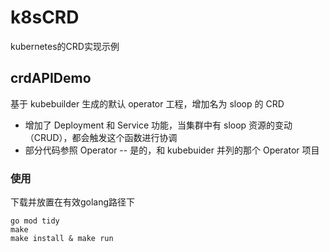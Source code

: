 # k8sCRD
kubernetes的CRD实现示例

## crdAPIDemo
基于 kubebuilder 生成的默认 operator 工程，增加名为 sloop 的 CRD
* 增加了 Deployment 和 Service 功能，当集群中有 sloop 资源的变动（CRUD），都会触发这个函数进行协调
* 部分代码参照 Operator -- 是的，和 kubebuider 并列的那个 Operator 项目

### 使用
下载并放置在有效golang路径下
```
go mod tidy
make
make install & make run
```

